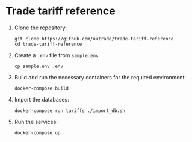 # Trade tariff reference

1.  Clone the repository:

    ```shell
    git clone https://github.com/uktrade/trade-tariff-reference
    cd trade-tariff-reference
    ```

2.  Create a `.env` file from `sample.env`

    ```shell
    cp sample.env .env

3.  Build and run the necessary containers for the required environment:

    ```shell
    docker-compose build
    ```
4.  Import the databases:

    ```shell
    docker-compose run tariffs ./import_db.sh
    ```
5.  Run the services:

    ```shell
    docker-compose up
    ```
